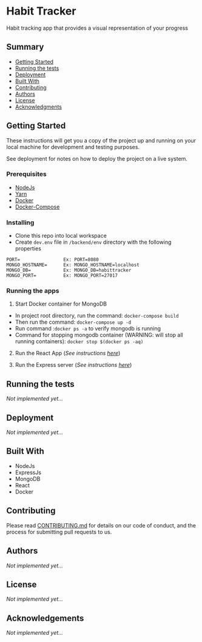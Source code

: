 # Habit Tracker

Habit tracking app that provides a visual representation of your progress

## Summary

  - [Getting Started](#getting-started)
  - [Running the tests](#running-the-tests)
  - [Deployment](#deployment)
  - [Built With](#built-with)
  - [Contributing](#contributing)
  - [Authors](#authors)
  - [License](#license)
  - [Acknowledgments](#acknowledgments)

## Getting Started

These instructions will get you a copy of the project up and running on your local machine for development and testing purposes. 

See deployment for notes on how to deploy the project on a live system.

### Prerequisites

- [NodeJs](https://nodejs.org/en/download/)
- [Yarn](https://classic.yarnpkg.com/en/docs/install/#debian-stable)
- [Docker](https://docs.docker.com/get-docker/)
- [Docker-Compose](https://docs.docker.com/compose/install/)

### Installing

* Clone this repo into local workspace
* Create `dev.env` file in `/backend/env` directory with the following properties
```
PORT=                Ex: PORT=8080
MONGO_HOSTNAME=      Ex: MONGO_HOSTNAME=localhost
MONGO_DB=            Ex: MONGO_DB=habittracker
MONGO_PORT=          Ex: MONGO_PORT=27017
```

### Running the apps

1. Start Docker container for MongoDB
  * In project root directory, run the command: `docker-compose build`
  * Then run the command: `docker-compose up -d`
  * Run command :`docker ps -a` to verify mongodb is running
  * Command for stopping mongodb container (WARNING: will stop all running containers): `docker stop $(docker ps -aq)`

2. Run the React App (*See instructions [here](frontend/README.md)*)

3. Run the Express server (*See instructions [here](backend/README.md)*)



## Running the tests

*Not implemented yet...*

## Deployment

*Not implemented yet...*

## Built With

- NodeJs
- ExpressJs
- MongoDB
- React
- Docker

## Contributing

Please read [CONTRIBUTING.md](CONTRIBUTING.md) for details on our code of conduct, and the process for submitting pull requests to us.

## Authors

*Not implemented yet...*

## License

*Not implemented yet...*

## Acknowledgements

*Not implemented yet...*
